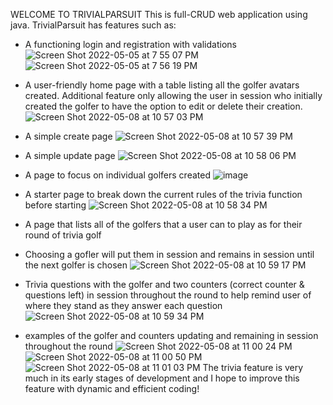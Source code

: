 WELCOME TO TRIVIALPARSUIT
This is full-CRUD web application using java.
TrivialParsuit has features such as: 

- A functioning login and registration with validations
![Screen Shot 2022-05-05 at 7 55 07 PM](https://user-images.githubusercontent.com/97467294/167849465-19b4cc86-16c6-47ec-8849-987d6cec006a.png)
![Screen Shot 2022-05-05 at 7 56 19 PM](https://user-images.githubusercontent.com/97467294/167849483-e7c3f324-2cc0-4b4c-99d1-7e8891100be1.png)

- A user-friendly  home page with a table listing all the golfer avatars created. 
Additional feature only allowing the user in session who initially created the golfer to have the option to edit or delete their creation.
![Screen Shot 2022-05-08 at 10 57 03 PM](https://user-images.githubusercontent.com/97467294/167849541-25290de9-ee79-4f5f-9f02-3776dad31d25.png)
- A simple create page
![Screen Shot 2022-05-08 at 10 57 39 PM](https://user-images.githubusercontent.com/97467294/167849624-7b9cd102-b0e3-4a47-a01a-98d17442867a.png)
- A simple update page 
![Screen Shot 2022-05-08 at 10 58 06 PM](https://user-images.githubusercontent.com/97467294/167849649-1ba36153-3efe-4ce0-ae8c-670c6915b032.png)
- A page to focus on individual golfers created
![image](https://user-images.githubusercontent.com/97467294/167851590-7c327b73-72d0-4c15-a76e-78f09f8a453a.png)
- A starter page to break down the current rules of the trivia function before starting
![Screen Shot 2022-05-08 at 10 58 34 PM](https://user-images.githubusercontent.com/97467294/167849683-1b1be2cd-de73-4e7c-8948-c193297cac10.png)
- A page that lists all of the golfers that a user can to play as for their round of trivia golf
- Choosing a gofler will put them in session and remains in session until the next golfer is chosen
![Screen Shot 2022-05-08 at 10 59 17 PM](https://user-images.githubusercontent.com/97467294/167849700-fd132e8c-f266-4934-804b-2af2a992631b.png)
- Trivia questions with the golfer and two counters (correct counter & questions left)
in session throughout the round to help remind user of where they stand as they answer each question
![Screen Shot 2022-05-08 at 10 59 34 PM](https://user-images.githubusercontent.com/97467294/167849714-9393c333-4aad-4381-b750-748745052097.png)
- examples of the golfer and counters updating and remaining in session throughout the round
![Screen Shot 2022-05-08 at 11 00 24 PM](https://user-images.githubusercontent.com/97467294/167849730-e6c1be94-c0bd-453b-84db-71f1da425ec1.png)
![Screen Shot 2022-05-08 at 11 00 50 PM](https://user-images.githubusercontent.com/97467294/167849745-cf1ff5ec-9f16-41ce-bdfb-2d60eba17053.png)
![Screen Shot 2022-05-08 at 11 01 03 PM](https://user-images.githubusercontent.com/97467294/167849761-e824c2a1-0317-444b-9c1d-26d840ae90e3.png)
The trivia feature is very much in its early stages of development and I hope to improve this feature with dynamic and efficient coding!
